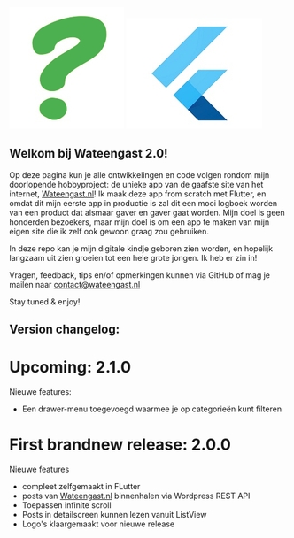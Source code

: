 ![vraagteken-2](vraagteken-2.png)
![flutterlogo](flutter200.jpg)
## Welkom bij Wateengast 2.0!

Op deze pagina kun je alle ontwikkelingen en code volgen rondom mijn doorlopende hobbyproject: de unieke app van de gaafste site van het internet, [Wateengast.nl](https://www.wateengast.nl)! Ik maak deze app from scratch met Flutter, en omdat dit mijn eerste app in productie is zal dit een mooi logboek worden van een product dat alsmaar gaver en gaver gaat worden. Mijn doel is geen honderden bezoekers, maar mijn doel is om een app te maken van mijn eigen site die ik zelf ook gewoon graag zou gebruiken. 

In deze repo kan je mijn digitale kindje geboren zien worden, en hopelijk langzaam uit zien groeien tot een hele grote jongen. Ik heb er zin in!

Vragen, feedback, tips en/of opmerkingen kunnen via GitHub of mag je mailen naar contact@wateengast.nl

Stay tuned & enjoy!


## Version changelog:

# Upcoming: 2.1.0
Nieuwe features:
- Een drawer-menu toegevoegd waarmee je op categorieën kunt filteren

# First brandnew release: 2.0.0
Nieuwe features 
- compleet zelfgemaakt in FLutter
- posts van [Wateengast.nl](https://www.wateengast.nl) binnenhalen via Wordpress REST API
- Toepassen infinite scroll
- Posts in detailscreen kunnen lezen vanuit ListView
- Logo's klaargemaakt voor nieuwe release
